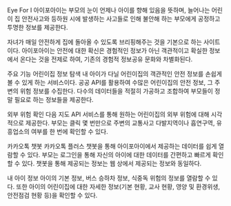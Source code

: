 Eye For I
아이포아이는 부모의 눈이 언제나 아이를 향해 있음을 뜻하며, 늘어나는 어린이 집 안전사고와 등하원 시에 발생하는 사고들로 인해 불안해 하는 부모에게 공정하고 투명한 정보를 제공한다.

자녀가 매일 안전하게 집에 돌아올 수 있도록 브리핑해주는 것을 기본으로 하는 사이트이다. 아이포아이는 안전에 대한 확신은 경험적인 정보가 아닌 객관적이고 확실한 정보에서 온다는 것을 전제로 하여, 기존의 경험적 정보공유 문화와 차별화된다.

주요 기능
어린이집 정보 탐색
내 아이가 다닐 어린이집의 객관적인 안전 정보를 손쉽게 볼 수 있게 하는 서비스이다. 공공 API를 활용하여 수많은 어린이집의 안전 정보, 그 주변의 위험 정보를 수집한다. 다수의 데이터들을 적절히 가공하고 조합하여 부모들이 정말 필요로 하는 정보들을 제공한다.

외부 위험 확인
다음 지도 API 서비스를 통해 원하는 어린이집의 외부 위험에 대해 시각적으로 제공한다. 부모는 클릭 몇 번만으로 주변의 교통사고 다발지역이나 흡연구역, 유흥업소의 여부를 한 번에 확인할 수 있다.

카카오톡 챗봇
카카오톡 플러스 챗봇을 통해 아이포아이에서 제공하는 데이터를 쉽게 열람할 수 있다. 부모는 로그인을 통해 자신의 아이에 대한 데이터를 간편하고 빠르게 확인할 수 있다. 챗봇을 통해 제공되는 정보는 웹 상에서 제공되는 정보와 동일하다.

내 아이 정보
아이의 기본 정보, 버스 승하차 정보, 식중독 위험의 정보를 열람할 수 있다. 또한 아이의 어린이집에 대한 자세한 정보(기본 현황, 교사 현황, 영양 및 환경위생, 안전점검 현황 등)을 확인할 수 있다.
